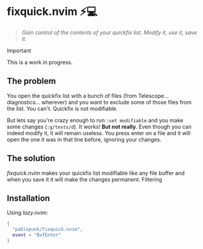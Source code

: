 # fixquick.nvim ⚡💻

> *Gain control of the contents of your quickfix list. Modify it, use it, save it.*

> [!IMPORTANT]
> This is a work in progress.


## The problem

You open the quickfix list with a bunch of files (from Telescope... diagnostics... wherever)
and you want to exclude some of those files from the list. You can't. Quickfix is not modifiable.

But lets say you're crazy enough to run `:set modifiable` and you make some changes (`:g/tests/d`).
It works! **But not really**. Even though you can indeed modify it, it will remain useless. You press
enter on a file and it will open the one it was in that line before, ignoring your changes.

## The solution

*fixquick.nvim* makes your quickfix list modifiable like any file buffer and when you save it
it will make the changes permanent. Filtering

## Installation

Using *lazy.nvim*:

```lua
{
  "pablopunk/fixquick.nvim",
  event = "BufEnter"
}
```

